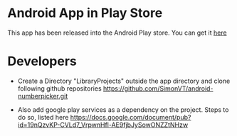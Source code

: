 # Android App in Play Store

This app has been released into the Android Play store. You can get it [here](https://play.google.com/store/apps/details?id=com.barefoot.bloodtorrent&hl=en)


# Developers

* Create a Directory "LibraryProjects" outside the app directory and clone following github repositories
  https://github.com/SimonVT/android-numberpicker.git

* Also add google play services as a dependency on the project. Steps to do so, listed here
  https://docs.google.com/document/pub?id=19nQzvKP-CVLd7_VrpwnHfl-AE9fjbJySowONZZtNHzw

